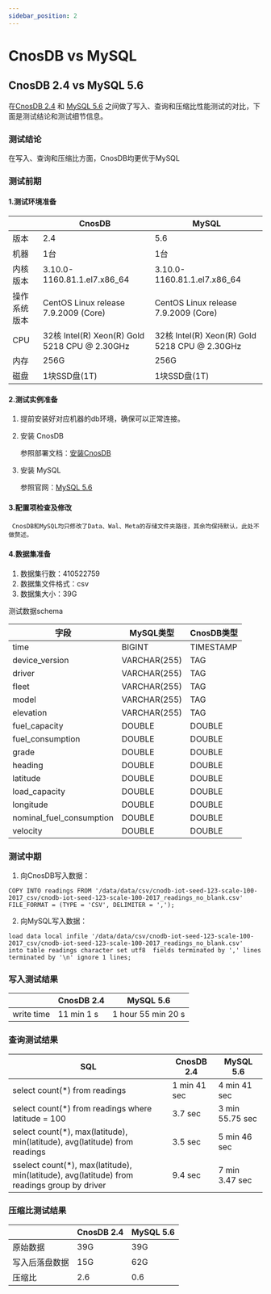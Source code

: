 ```yaml
---
sidebar_position: 2
---
```


# CnosDB vs MySQL

## CnosDB 2.4 vs MySQL 5.6

在[CnosDB 2.4](https://github.com/cnosdb/cnosdb) 和 [MySQL 5.6](https://github.com/mysql/mysql-server) 之间做了写入、查询和压缩比性能测试的对比，下面是测试结论和测试细节信息。

### 测试结论

在写入、查询和压缩比方面，CnosDB均更优于MySQL

### 测试前期
#### 1.测试环境准备
|            | CnosDB                                        | MySQL                                     |
| ---------- | --------------------------------------------- | -------------------------------------------- |
| 版本        | 2.4                                         |   5.6                                     |
| 机器        | 1台                                           |  1台                                         |             
| 内核版本    | 3.10.0-1160.81.1.el7.x86_64                   | 3.10.0-1160.81.1.el7.x86_64                  | 
| 操作系统版本 | CentOS Linux release 7.9.2009 (Core)          | CentOS Linux release 7.9.2009 (Core)         | 
| CPU        | 32核 Intel(R) Xeon(R) Gold 5218 CPU @ 2.30GHz | 32核 Intel(R) Xeon(R) Gold 5218 CPU @ 2.30GHz | 
| 内存        | 256G                                         |  256G                                         | 
| 磁盘        | 1块SSD盘(1T)                                  |  1块SSD盘(1T)                                  | 

#### 2.测试实例准备

1. 提前安装好对应机器的db环境，确保可以正常连接。

2. 安装 CnosDB

   参照部署文档：[安装CnosDB](../../start/install.md)

3. 安装 MySQL

   参照官网：[MySQL 5.6](https://www.mysql.com/cn/downloads/) 

#### 3.配置项检查及修改

     CnosDB和MySQL均只修改了Data、Wal、Meta的存储文件夹路径，其余均保持默认，此处不做赘述。

#### 4.数据集准备

1. 数据集行数：410522759
2. 数据集文件格式：csv
3. 数据集大小：39G

测试数据schema

| 字段                     | MySQL类型     | CnosDB类型 |
|------------------------- |--------------|---------- |
| time                     | BIGINT       | TIMESTAMP |
| device_version           | VARCHAR(255) | TAG       |
| driver                   | VARCHAR(255) | TAG       |
| fleet                    | VARCHAR(255) | TAG       |
| model                    | VARCHAR(255) | TAG       |
| elevation                | VARCHAR(255) | TAG       |
| fuel_capacity            | DOUBLE       | DOUBLE    |
| fuel_consumption         | DOUBLE       | DOUBLE    |
| grade                    | DOUBLE       | DOUBLE    |
| heading                  | DOUBLE       | DOUBLE    |
| latitude                 | DOUBLE       | DOUBLE    |
| load_capacity            | DOUBLE       | DOUBLE    |
| longitude                | DOUBLE       | DOUBLE    |
| nominal_fuel_consumption | DOUBLE       | DOUBLE    |
| velocity                 | DOUBLE       | DOUBLE    |

### 测试中期

1. 向CnosDB写入数据：
```shell
COPY INTO readings FROM '/data/data/csv/cnodb-iot-seed-123-scale-100-2017_csv/cnodb-iot-seed-123-scale-100-2017_readings_no_blank.csv' 
FILE_FORMAT = (TYPE = 'CSV', DELIMITER = ',');
```
2. 向MySQL写入数据：
```shell
load data local infile '/data/data/csv/cnodb-iot-seed-123-scale-100-2017_csv/cnodb-iot-seed-123-scale-100-2017_readings_no_blank.csv' 
into table readings character set utf8  fields terminated by ',' lines terminated by '\n' ignore 1 lines;
```

### 写入测试结果

|            | CnosDB 2.4 | MySQL 5.6          |
|----------- |----------- |------------------- |
| write time | 11 min 1 s | 1 hour 55 min 20 s |

### 查询测试结果

| SQL                                                                                         | CnosDB 2.4   | MySQL 5.6       | 
|-------------------------------------------------------------------------------------------- |------------- |---------------- |
| select count(*) from readings                                                               | 1 min 41 sec | 4 min 41 sec    |
| select count(*) from readings where latitude = 100                                          | 3.7 sec      | 3 min 55.75 sec |
| select count(*), max(latitude), min(latitude), avg(latitude) from readings                  | 3.5 sec      | 5 min 46 sec    |
| sselect count(*), max(latitude), min(latitude), avg(latitude) from readings group by driver | 9.4 sec      | 7 min 3.47 sec  |

### 压缩比测试结果

|              | CnosDB 2.4 | MySQL 5.6 | 
|------------  |----------- |---------- |
| 原始数据      | 39G        | 39G       |
| 写入后落盘数据 | 15G        | 62G       |
| 压缩比        | 2.6        | 0.6       |